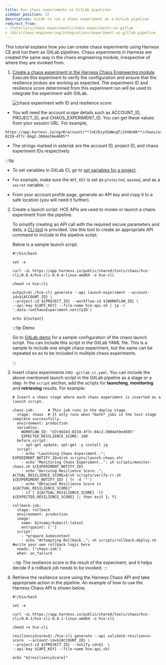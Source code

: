```yaml
---
title: Run chaos experiments as GitLab pipelines
sidebar_position: 32
description: Guide to run a chaos experiment as a GitLab pipeline
redirect_from:
- /tutorials/chaos-experiments/chaos-experiments-on-gitlab
- /docs/chaos-engineering/integrations/experiment-as-gitlab-pipeline
---
```


This tutorial explains how you can create chaos experiments using Harness CE and run them as GitLab pipelines. Chaos experiments in Harness are created the same way in the chaos engineering module, irrespective of where they are invoked from.

1. [Create a chaos experiment in the Harness Chaos Engineering module](/docs/chaos-engineering/features/experiments/construct-and-run-custom-chaos-experiments). Execute this experiment to verify the configuration and ensure that the resilience probes are working as expected. The experiment ID and resilience score determined from this experiment run will be used to integrate the experiment with GitLab.

   ![chaos experiment with ID and resilience score](./static/chaos-experiments-with-id.png)

- You will need the account scope details such as ACCOUNT_ID, PROJECT_ID, and CHAOS_EXPERIMENT_ID. You can get these values from your session URL.
For example,

```
https://app.harness.io/ng/#/account/**JxE3EzyXSmWugTiJV48n6K**/chaos/orgs/default/projects/**default_project**/experiments/**d7c9d243-0219-4f7c-84g2-3004e59e4605**
```

- The strings marked in asterisk are the account ID, project ID, and chaos experiment IDs respectively.

:::tip
- To set variables in GitLab CI, go to [set variables for a project](https://docs.gitlab.com/ee/ci/variables/?_gl=1*ysqeh0*_ga*MTc2NzQ4NTYwLjE2NjQ4MDQ0NjI.*_ga_ENFH3X7M5Y*MTY4MDE0MTE5NC42LjEuMTY4MDE0NDgxNS4wLjAuMA..#for-a-project).
- For example, make sure the `API_KEY` is set as `protected`,  `masked`, and as a `secret` variable.
:::

- From your account profile page, generate an API key and copy it to a safe location (you will need it further).

2. Create a launch script. HCE APIs are used to invoke or launch a chaos experiment from the pipeline.

   To simplify creating an API call with the required secure parameters and data, a [CLI tool](https://app.harness.io/public/shared/tools/chaos/hce-cli/0.0.4/hce-cli-0.0.4-linux-amd64) is provided. Use this tool to create an appropriate API command to include in the pipeline script.

   Below is a sample launch script.

   ```
   #!/bin/bash

   set -e

   curl -sL https://app.harness.io/public/shared/tools/chaos/hce-cli/0.0.4/hce-cli-0.0.4-linux-amd64 -o hce-cli

   chmod +x hce-cli

   output=$(./hce-cli generate --api launch-experiment --account-id=${ACCOUNT_ID} \
   --project-id ${PROJECT_ID} --workflow-id ${WORKFLOW_ID} \
   --api-key ${API_KEY} --file-name hce-api.sh | jq -r '.data.runChaosExperiment.notifyID')

   echo ${output}
   ```

   :::tip Demo

   Go to [GitLab demo](https://gitlab.com/ksatchit/hce-gitlab-integration-demo) for a sample configuration of the chaos launch script. You can include this script in the GitLab YAML file.
   This is a sample to include one single chaos experiment, but the same can be repeated so as to be included in multiple chaos experiments.

   :::


3. Insert chaos experiments into `.gitlab-ci.yaml`. You can include the above-mentioned launch script in the GitLab pipeline as a stage or a step. In the `script` section, add the scripts for **launching**, **monitoring** and **retrieving** results. For example:

   ```
   # Insert a chaos stage where each chaos experiment is inserted as a launch script.

   chaos-job:      # This job runs in the deploy stage.
     stage: chaos  # It only runs when *both* jobs in the test stage complete successfully.
     environment: production
     variables:
       WORKFLOW_ID: "d7c9d243-0219-4f7c-84c2-3004e59e4505"
       EXPECTED_RESILIENCE_SCORE: 100
     before_script:
       - apt-get update; apt-get -y install jq
     script:
       - echo "Launching Chaos Experiment.."; EXPERIMENT_NOTIFY_ID=$(sh scripts/launch-chaos.sh)
       - echo "Monitoring Chaos Experiment.."; sh scripts/monitor-chaos.sh ${EXPERIMENT_NOTIFY_ID}
       - echo "Deriving Resilience Score.."; ACTUAL_RESILIENCE_SCORE=$(sh scripts/verify-rr.sh ${EXPERIMENT_NOTIFY_ID} | tr -d '"')
       - echo "Obtained Resilience Score is ${ACTUAL_RESILIENCE_SCORE}"
       - if [ ${ACTUAL_RESILIENCE_SCORE} -lt ${EXPECTED_RESILIENCE_SCORE} ]; then exit 1; fi

   rollback-job:
     stage: rollback
     environment: production
     image:
       name: bitnami/kubectl:latest
       entrypoint: ['']
     script:
       - *prepare_kubecontext
       - echo "Attempting Rollback.."; sh scripts/rollback-deploy.sh  #write your own rollback logic here
     needs: ["chaos-job"]
     when: on_failure
   ```

   :::tip
   The resilience score is the result of the experiment, and it helps decide if a rollback job needs to be invoked.
   :::

4. Retrieve the resilience score using the Harness Chaos API and take appropriate action in the pipeline. An example of how to use the Harness Chaos API is shown below.

   ```
   #!/bin/bash

   set -e

   curl -sL https://app.harness.io/public/shared/tools/chaos/hce-cli/0.0.1/hce-cli-0.0.1-linux-amd64 -o hce-cli

   chmod +x hce-cli

   resiliencyScore=$(./hce-cli generate --api validate-resilience-score  --account-id=${ACCOUNT_ID} \
   --project-id ${PROJECT_ID} --notify-id=$1  \
   --api-key ${API_KEY} --file-name hce-api.sh)

   echo "${resiliencyScore}"
   ```